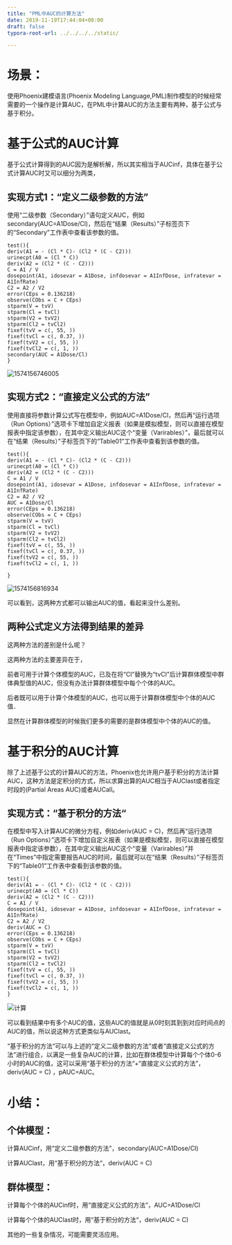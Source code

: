 ```yaml
---
title: "PML中AUC的计算方法"
date: 2019-11-19T17:44:04+08:00
draft: false
typora-root-url: ../../../../static/

---
```


# 场景：

使用Phoenix建模语言(Phoenix Modeling Language,PML)制作模型的时候经常需要的一个操作是计算AUC，在PML中计算AUC的方法主要有两种，基于公式与基于积分。

 

# 基于公式的AUC计算

基于公式计算得到的AUC因为是解析解，所以其实相当于AUCinf，具体在基于公式计算AUC时又可以细分为两类，

## 实现方式1：“定义二级参数的方法”

使用“二级参数（Secondary）”语句定义AUC，例如secondary(AUC=A1Dose/Cl)，然后在“结果（Results）”子标签页下的“Secondary”工作表中查看该参数的值。

```
test(){
deriv(A1 = - (Cl * C)- (Cl2 * (C - C2)))
urinecpt(A0 = (Cl * C))
deriv(A2 = (Cl2 * (C - C2)))
C = A1 / V
dosepoint(A1, idosevar = A1Dose, infdosevar = A1InfDose, infratevar = A1InfRate)
C2 = A2 / V2
error(CEps = 0.136218)
observe(CObs = C + CEps)
stparm(V = tvV)
stparm(Cl = tvCl)
stparm(V2 = tvV2)
stparm(Cl2 = tvCl2)
fixef(tvV = c(, 55, ))
fixef(tvCl = c(, 0.37, ))
fixef(tvV2 = c(, 55, ))
fixef(tvCl2 = c(, 1, ))
secondary(AUC = A1Dose/Cl)
}
```

![1574156746005](/images/PML中AUC的计算方法/1574156746005.png)

## 实现方式2：“直接定义公式的方法”

使用直接将参数计算公式写在模型中，例如AUC=A1Dose/Cl，然后再“运行选项（Run Options）”选项卡下增加自定义报表（如果是模拟模型，则可以直接在模型报表中指定该参数），在其中定义输出AUC这个“变量（Varirables）”，最后就可以在“结果（Results）”子标签页下的“Table01”工作表中查看到该参数的值。

```
test(){
deriv(A1 = - (Cl * C)- (Cl2 * (C - C2)))
urinecpt(A0 = (Cl * C))
deriv(A2 = (Cl2 * (C - C2)))
C = A1 / V
dosepoint(A1, idosevar = A1Dose, infdosevar = A1InfDose, infratevar = A1InfRate)
C2 = A2 / V2
AUC = A1Dose/Cl
error(CEps = 0.136218)
observe(CObs = C + CEps)
stparm(V = tvV)
stparm(Cl = tvCl)
stparm(V2 = tvV2)
stparm(Cl2 = tvCl2)
fixef(tvV = c(, 55, ))
fixef(tvCl = c(, 0.37, ))
fixef(tvV2 = c(, 55, ))
fixef(tvCl2 = c(, 1, ))
 
}
```

![1574156816934](/images/PML中AUC的计算方法/1574156816934.png)

 

可以看到，这两种方式都可以输出AUC的值，看起来没什么差别。

## 两种公式定义方法得到结果的差异

这两种方法的差别是什么呢？

这两种方法的主要差异在于，

前者可用于计算个体模型的AUC，已及在将“Cl”替换为“tvCl”后计算群体模型中群体典型值的AUC，但没有办法计算群体模型中每个个体的AUC。

后者既可以用于计算个体模型的AUC，也可以用于计算群体模型中个体的AUC值．

显然在计算群体模型的时候我们更多的需要的是群体模型中个体的AUC的值。

 

# 基于积分的AUC计算

除了上述基于公式的计算AUC的方法，Phoenix也允许用户基于积分的方法计算AUC，这种方法是定积分的方式，所以求算出算的AUC相当于AUClast或者指定时段的(Partial Areas AUC)或者AUCall。

## 实现方式：“基于积分的方法“

在模型中写入计算AUC的微分方程，例如deriv(AUC = C)，然后再“运行选项（Run Options）”选项卡下增加自定义报表（如果是模拟模型，则可以直接在模型报表中指定该参数），在其中定义输出AUC这个“变量（Varirables）”并在“Times”中指定需要报告AUC的时间，最后就可以在“结果（Results）”子标签页下的“Table01”工作表中查看到该参数的值。

```
test(){
deriv(A1 = - (Cl * C)- (Cl2 * (C - C2)))
urinecpt(A0 = (Cl * C))
deriv(A2 = (Cl2 * (C - C2)))
C = A1 / V
dosepoint(A1, idosevar = A1Dose, infdosevar = A1InfDose, infratevar = A1InfRate)
C2 = A2 / V2
deriv(AUC = C)
error(CEps = 0.136218)
observe(CObs = C + CEps)
stparm(V = tvV)
stparm(Cl = tvCl)
stparm(V2 = tvV2)
stparm(Cl2 = tvCl2)
fixef(tvV = c(, 55, ))
fixef(tvCl = c(, 0.37, ))
fixef(tvV2 = c(, 55, ))
fixef(tvCl2 = c(, 1, ))
}
```

![计算](/images/PML中AUC的计算方法/clip_image003.png)

可以看到结果中有多个AUC的值，这些AUC的值就是从0时刻其到到对应时间点的AUC的值，所以说这种方式更类似与AUClast。

“基于积分的方法“可以与上述的“定义二级参数的方法”或者“直接定义公式的方法”进行组合，以满足一些复杂AUC的计算，比如在群体模型中计算每个个体0-6小时的AUC的值，这可以采用“基于积分的方法“+“直接定义公式的方法”，deriv(AUC = C) ，pAUC=AUC。

 

# 小结：

## 个体模型：

计算AUCinf，用“定义二级参数的方法”，secondary(AUC=A1Dose/Cl)

计算AUClast，用“基于积分的方法“，deriv(AUC = C)

## 群体模型：

计算每个个体的AUCinf时，用“直接定义公式的方法”，AUC=A1Dose/Cl

计算每个个体的AUClast时，用“基于积分的方法“，deriv(AUC = C)

其他的一些复杂情况，可能需要灵活应用。

 

 

 

 

 

 